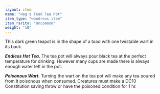 ```yaml
---
layout: item
name: "Hag's Toad Tea Pot"
item_type: "wondrous item"
item_rarity: "Uncommon"
weight: "10"
---
```


This dark green teapot is in the shape of a toad with one twistable wart in its back.

***Endless Hot Tea.*** The tea pot will always pour black tea at the perfect temperature for drinking. However many cups are made there is always enough water left in the pot.

***Poisonous Wart.*** Turning the wart on the tea pot will make any tea poured from it poisonous when consumed. Creatures must make a DC10 Constitution saving throw or have the poisoned condition for 1 hr.